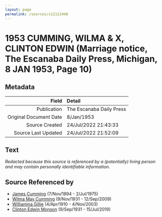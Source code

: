 ```yaml
---
layout: page
permalink: /sources/s12112448
---
```


# 1953 CUMMING, WILMA & X, CLINTON EDWIN (Marriage notice, The Escanaba Daily Press, Michigan, 8 JAN 1953, Page 10)

## Metadata

Field | Detail
---:|:---
Publication | The Escanaba Daily Press
Original Document Date | 8/Jan/1953
Source Created | 24/Jul/2022 21:43:33
Source Last Updated | 24/Jul/2022 21:52:09

## Text

_Redacted because this source is referenced by a (potentially) living person and may contain personally identifiable information._

## Source Referenced by

* [James Cumming](../people/@492889@-james-cumming-b1894-11-7-d1975-7-2.md) (7/Nov/1894 - 2/Jul/1975)
* [Wilma May Cumming](../people/@74680609@-wilma-may-cumming-b1931-11-9-d2009-9-12.md) (9/Nov/1931 - 12/Sep/2009)
* [Williamina Gillie](../people/@23770336@-williamina-gillie-b1910-4-4-d2003-11-4.md) (4/Apr/1910 - 4/Nov/2003)
* [Clinton Edwin Monson](../people/@24393948@-clinton-edwin-monson-b1931-9-9-d2019-7-15.md) (9/Sep/1931 - 15/Jul/2019)
